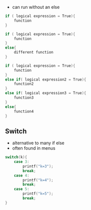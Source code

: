 - can run without an else
```c
if ( logical expression = True){
	function
}
```

```c
if ( logical expression = True){
	function
}
else{
	different function
}
```

```c
if ( logical expression = True){
	function
}
else if( logical expression2 = True){
	function2
}
else if( logical expression3 = True){
	function3
}
else{
	function4
}
```

## Switch
- alternative to many if else
- often found in menus
```c
switch(k){
	case 3:
		printf("k=3");
		break;
	case 4:
		printf("k=4");
		break;
	case 5:
		printf("k=5");
		break;
}
```